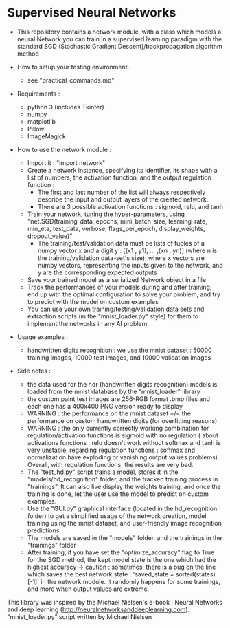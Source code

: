 # Supervised Neural Networks

* This repository contains a network module, with a class which models a neural Network you can train in a supervised learning paradigm with the standard SGD (Stochastic Gradient Descent)/backpropagation algorithm method

* How to setup your testing environment :
    - see "practical_commands.md" 

* Requirements :
    - python 3 (includes Tkinter)
    - numpy
    - matplotlib
    - Pillow
    - ImageMagick

* How to use the network module :
    - Import it : "import network"
    - Create a network instance, specifying its identifier, its shape with a list of numbers, the activation function, and the output regulation function :
    	- The first and last number of the list will always respectively describe the input and output layers of the created network.
    	- There are 3 possible activation functions : sigmoid, relu, and tanh
    - Train your network, tuning the hyper-parameters, using "net.SGD(training_data, epochs, mini_batch_size, learning_rate, min_eta, test_data, verbose, flags_per_epoch, display_weights, dropout_value)"
    	- The training/test/validation data must be lists of tuples of a numpy vector x and a digit y : [(x1 , y1), ... ,(xn , yn)] (where n is the training/validation data-set's size), where x vectors are numpy vectors, representing the inputs given to the network, and y are the corresponding expected outputs
    - Save your trained model as a serialized Network object in a file
    - Track the performances of your models during and after training, end up with the optimal configuration to solve your problem, and try to predict with the model on custom examples
    - You can use your own training/testing/validation data sets and extraction scripts (in the "mnist_loader.py" style) for them to implement the networks in any AI problem.

* Usage examples :
    - handwritten digits recognition : we use the mnist dataset : 50000 training images, 10000 test images, and 10000 validation images

* Side notes :
    - the data used for the hdr (handwritten digits recognition) models is loaded from the mnist database by the "mnist_loader" library
    - the custom paint test images are 256-RGB format .bmp files and each one has a 400x400 PNG version ready to display
    - WARNING : the performance on the mnist dataset =/= the performance on custom handwritten digits (for overfitting reasons)
    - WARNING : the only currently correctly working combination for regulation/activation functions is sigmoid with no regulation ( about activations functions : relu doesn't work without softmax and tanh is very unstable, regarding regulation functions : softmax and normalization have exploding or vanishing output values problems). Overall, with regulation functions, the results are very bad.
    - The "test_hd.py" script trains a model, stores it in the "models/hd_recognition" folder, and the tracked training process in "trainings". It can also live display the weights training, and once the training is done, let the user use the model to predict on custom examples.
    - Use the "GUI.py" graphical interface (located in the hd_recognition folder) to get a simplified usage of the network creation, model training using the mnist dataset, and user-friendly image recognition predictions
    - The models are saved in the "models" folder, and the trainings in the "trainings" folder
    - After training, if you have set the "optimize_accuracy" flag to True for the SGD method, the kept model state is the one which had the highest accuracy -> caution : sometimes, there is a bug on the line which saves the best network state : 'saved_state = sorted(states)[-1]' in the network module. It randomly happens for some trainings, and more when output values are extreme.


This library was inspired by the Michael Nielsen's e-book : Neural Networks and deep learning (http://neuralnetworksanddeeplearning.com).
"mnist_loader.py" script written by Michael Nielsen
    
	
